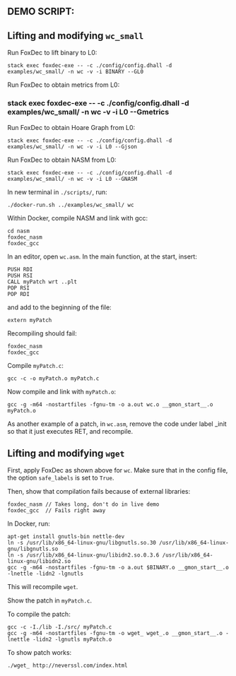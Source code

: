 ## DEMO SCRIPT:

## Lifting and modifying `wc_small`

Run FoxDec to lift binary to L0:

    stack exec foxdec-exe -- -c ./config/config.dhall -d examples/wc_small/ -n wc -v -i BINARY --GL0

Run FoxDec to obtain metrics from L0:

###     stack exec foxdec-exe -- -c ./config/config.dhall -d examples/wc_small/ -n wc -v -i L0 --Gmetrics

Run FoxDec to obtain Hoare Graph from L0:

    stack exec foxdec-exe -- -c ./config/config.dhall -d examples/wc_small/ -n wc -v -i L0 --Gjson

Run FoxDec to obtain NASM from L0:

    stack exec foxdec-exe -- -c ./config/config.dhall -d examples/wc_small/ -n wc -v -i L0 --GNASM


In new terminal in `./scripts/`, run:

    ./docker-run.sh ../examples/wc_small/ wc
    
Within Docker, compile NASM and link with gcc:

	cd nasm
	foxdec_nasm
	foxdec_gcc
	
In an editor, open `wc.asm`. In the main function, at the start, insert:

	PUSH RDI
	PUSH RSI
	CALL myPatch wrt ..plt
	POP RSI
	POP RDI
	
and add to the beginning of the file:

	extern myPatch

Recompiling should fail:

	foxdec_nasm
	foxdec_gcc

Compile `myPatch.c`:

	gcc -c -o myPatch.o myPatch.c

Now compile and link with `myPatch.o`:

	gcc -g -m64 -nostartfiles -fgnu-tm -o a.out wc.o __gmon_start__.o myPatch.o
	
As another example of a patch, in `wc.asm`, remove the code under label _init so that it just executes RET, and recompile.


## Lifting and modifying `wget`

First, apply FoxDec as shown above for `wc`. Make sure that in the config file, the option `safe_labels` is set to `True`.

Then, show that compilation fails because of external libraries:

	foxdec_nasm // Takes long, don't do in live demo
	foxdec_gcc  // Fails right away

In Docker, run:

	apt-get install gnutls-bin nettle-dev
	ln -s /usr/lib/x86_64-linux-gnu/libgnutls.so.30 /usr/lib/x86_64-linux-gnu/libgnutls.so
	ln -s /usr/lib/x86_64-linux-gnu/libidn2.so.0.3.6 /usr/lib/x86_64-linux-gnu/libidn2.so
	gcc -g -m64 -nostartfiles -fgnu-tm -o a.out $BINARY.o __gmon_start__.o -lnettle -lidn2 -lgnutls

This will recompile `wget`.

Show the patch in `myPatch.c`.

To compile the patch:

	gcc -c -I./lib -I./src/ myPatch.c
	gcc -g -m64 -nostartfiles -fgnu-tm -o wget_ wget_.o __gmon_start__.o -lnettle -lidn2 -lgnutls myPatch.o
	
To show patch works:

	./wget_ http://neverssl.com/index.html
	
	
	
	
	
	




